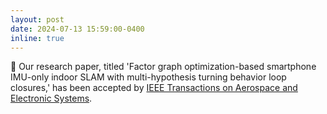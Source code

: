 ```yaml
---
layout: post
date: 2024-07-13 15:59:00-0400
inline: true
---
```


🎉 Our research paper, titled 'Factor graph optimization-based smartphone IMU-only indoor SLAM with multi-hypothesis turning behavior loop closures,' has been accepted by [IEEE Transactions on Aerospace and Electronic Systems](https://ieeexplore.ieee.org/xpl/RecentIssue.jsp?punumber=7).
